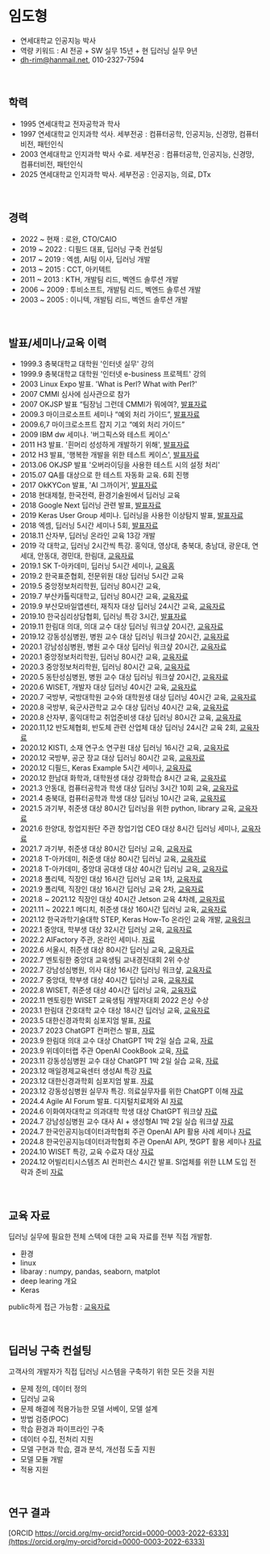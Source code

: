 # 임도형
- 연세대학교 인공지능 박사
- 역량 키워드 : AI 전공 + SW 실무 15년 + 현 딥러닝 실무 9년
- dh-rim@hanmail.net, 010-2327-7594


<br>

## 학력

- 1995 연세대학교 전자공학과 학사
- 1997 연세대학교 인지과학 석사. 세부전공 : 컴퓨터공학, 인공지능, 신경망, 컴퓨터비전, 패턴인식
- 2003 연세대학교 인지과학 박사 수료. 세부전공 : 컴퓨터공학, 인공지능, 신경망, 컴퓨터비전, 패턴인식
- 2025 연세대학교 인지과학 박사. 세부전공 : 인공지능, 의료, DTx


<br>

## 경력

- 2022 ~ 현재  : 로완, CTO/CAIO
- 2019 ~ 2022 : 디필드 대표, 딥러닝 구축 컨설팅
- 2017 ~ 2019 : 엑셈, AI팀 이사, 딥러닝 개발
- 2013 ~ 2015 : CCT, 아키텍트
- 2011 ~ 2013 : KTH, 개발팀 리드, 벡엔드 솔루션 개발
- 2006 ~ 2009 : 투비소프트, 개발팀 리드, 벡엔드 솔루션 개발
- 2003 ~ 2005 : 이니텍, 개발팀 리드, 벡엔드 솔루션 개발


<br>

## 발표/세미나/교육 이력

- 1999.3 충북대학교 대학원 '인터넷 실무' 강의 
- 1999.9 충북대학교 대학원 '인터넷 e-business 프로젝트' 강의
- 2003 Linux Expo 발표. 'What is Perl? What with Perl?'
- 2007 CMMI 심사에 심사관으로 참가
- 2007 OKJSP 발표 “팀장님 그런데 CMMI가 뭐에여?, [발표자료](https://www.slideshare.net/dhrim/cmmi-2804834)
- 2009.3 마이크로소프트 세미나 “예외 처리 가이드”, [발표자료](https://www.slideshare.net/dhrim/ss-2804901)
- 2009.6,7 마이크로소프트 잡지 기고 “예외 처리 가이드”
- 2009 IBM dw 세미나. '버그픽스와 테스트 케이스'
- 2011 H3 발표. '흰머리 성성하게 개발하기 위해', [발표자료](https://www.slideshare.net/dhrim/track2-6)
- 2012 H3 발표, '행복한 개발을 위한 테스트 케이스', [발표자료](https://www.slideshare.net/dhrim/ss-14990143)
- 2013.06 OKJSP 발표 '오버라이딩을 사용한 테스트 시의 설정 처리'
- 2015.07 QA를 대상으로 한 테스트 자동화 교육. 6회 진행
- 2017 OkKYCon 발표, 'AI 그까이거', [발표자료](https://www.slideshare.net/dhrim/ai-70388526)
- 2018 현대제철, 한국전력, 환경기술원에서 딥러닝 교육
- 2018 Google Next 딥러닝 관련 발표, [발표자료](https://www.slideshare.net/dhrim/deep-learning-applicationtomanufacturing-119362951)
- 2019 Keras User Group 세미나. 딥러닝을 사용한 이상탐지 발표, [발표자료](https://www.slideshare.net/dhrim/anomaly-detection-practiveusingdeeplearning)
- 2018 엑셈, 딥러닝 5시간 세미나 5회, [발표자료](https://www.slideshare.net/dhrim/ss-85167318)
- 2018.11 산자부, 딥러닝 온라인 교육 13강 개발
- 2019 각 대학교, 딥러닝 2시간씩 특강. 홍익대, 영상대, 충북대, 충남대, 광운대, 연세대, 안동대, 경민대, 한림대, [교육자료](https://github.com/dhrim/opensw_camp_2020)
- 2019.1 SK T-아카데미, 딥러닝 5시간 세미나, [교육홈](https://tacademy.skplanet.com/live/player/onlineLectureDetail.action?seq=151)
- 2019.2 한국표준협회, 전문위원 대상 딥러닝 5시간 교육
- 2019.5 중앙정보처리학원, 딥러닝 80시간 교육, 
- 2019.7 부산카톨릭대학교, 딥러닝 80시간 교육, [교육자료](https://github.com/dhrim/cup_deeplearning_seminar)
- 2019.9 부산모바일앱센터, 재직자 대상 딥러닝 24시간 교육, [교육자료](https://github.com/dhrim/bmac_seminar)
- 2019.10 한국심리상담협회, 딥러닝 특강 3시간, [발표자료](https://www.slideshare.net/dhrim/ss-203394538)
- 2019.11 한림대 의대, 의대 교수 대상 딥러닝 워크샾 20시간, [교육자료](https://github.com/dhrim/hallym_medi_workshop_2020)
- 2019.12 강동성심병원, 병원 교수 대상 딥러닝 워크샾 20시간, [교육자료](https://github.com/dhrim/hallym_medi_workshop_2020)
- 2020.1 강남성심병원, 병원 교수 대상 딥러닝 워크샾 20시간, [교육자료](https://github.com/dhrim/hallym_medi_workshop_2020)
- 2020.1 중앙정보처리학원, 딥러닝 80시간 교육, [교육자료](https://github.com/dhrim/joongang_2020_01)
- 2020.3 중앙정보처리학원, 딥러닝 80시간 교육, [교육자료](https://github.com/dhrim/joongang_2020_03)
- 2020.5 동탄성심병원, 병원 교수 대상 딥러닝 워크샾 20시간, [교육자료](https://github.com/dhrim/hallym_medi_workshop_2020)
- 2020.6 WISET, 개발자 대상 딥러닝 40시간 교육, [교육자료](https://github.com/dhrim/wiset_2020_06)
- 2020.7 국방부, 국방대학원 교수와 대학원생 대상 딥러닝 40시간 교육, [교육자료](https://github.com/dhrim/mnd_2020)
- 2020.8 국방부, 육군사관학교 교수 대상 딥러닝 40시간 교육, [교육자료](https://github.com/dhrim/mnd_2020)
- 2020.8 산자부, 홍익대학교 취업준비생 대상 딥러닝 80시간 교육, [교육자료](https://github.com/dhrim/hongik_2020)
- 2020.11,12 반도체협회, 반도체 관련 산업체 대상 딥러닝 24시간 교육 2회, [교육자료](https://github.com/dhrim/semiconductor_ai_2020)
- 2020.12 KISTI, 소재 연구소 연구원 대상 딥러닝 16시간 교육, [교육자료](https://github.com/dhrim/kisti_2020)
- 2020.12 국방부, 공군 장교 대상 딥러닝 80시간 교육, [교육자료](https://github.com/dhrim/mnd_advanced_2020)
- 2020.12 디필드, Keras Example 5시간 세미나, [교육자료](https://github.com/dhrim/keras_example_seminia_2020)
- 2020.12 한남대 화학과, 대학원생 대상 강화학습 8시간 교육, [교육자료](https://github.com/dhrim/RL_for_drug_design_2020)
- 2021.3 안동대, 컴퓨터공학과 학생 대상 딥러닝 3시간 10회 교육, [교육자료](https://github.com/dhrim/andong_2021)
- 2021.4 충북대, 컴퓨터공학과 학생 대상 딥러닝 10시간 교육, [교육자료](https://github.com/dhrim/chungbuk_2021)
- 2021.5 과기부, 취준생 대상 80시간 딥러닝을 위한 python, library 교육, [교육자료](https://github.com/dhrim/hongik_2021)
- 2021.6 한양대, 창업지원단 주관 창업기업 CEO 대상 8시간 딥러닝 세미나, [교육자료](https://github.com/dhrim/hanyang_startup_2021)
- 2021.7 과기부, 취준생 대상 80시간 딥러닝 교육, [교육자료](https://github.com/dhrim/hongik_2021)
- 2021.8 T-아카데미, 취준생 대상 80시간 딥러닝 교육, [교육자료](https://github.com/dhrim/t-academy_2021)
- 2021.8 T-아카데미, 중앙대 공대생 대상 40시간 딥러닝 교육, [교육자료](https://github.com/dhrim/cau_2021)
- 2021.8 폴리텍, 직장인 대상 16시간 딥러닝 교육 1차, [교육자료](https://github.com/dhrim/kopo_2021)
- 2021.9 폴리텍, 직장인 대상 16시간 딥러닝 교육 2차, [교육자료](https://github.com/dhrim/kopo_2021)
- 2021.8 ~ 2021.12 직장인 대상 40시간 Jetson 교육 4차례, [교육자료](https://github.com/dhrim/jetson_image)
- 2021.11 ~ 2022.1 메디치, 취준생 대상 160시간 딥러닝 교육, [교육자료](https://github.com/dhrim/MDC_2021)
- 2021.12 한국과학기술대학 STEP, Keras How-To 온라인 교육 개발, [교육링크](https://e-koreatech.step.or.kr/page/lms?m1=course&m2=course_detail&course_id=227707)
- 2022.1 중앙대, 학부생 대상 32시간 딥러닝 교육, [교육자료](https://github.com/dhrim/cau_2022)
- 2022.2 AIFactory 주관, 온라인 세미나. [자료](https://github.com/dhrim/ai_spark_2022)
- 2022.6 서울시, 취준생 대상 80시간 딥러닝 교육, [교육자료](https://github.com/dhrim/DMC_2022)
- 2022.7 멘토링한 중앙대 교육생팀 교내경진대회 2위 수상
- 2022.7 강남성심병원, 의사 대상 16시간 딥러닝 워크샾, [교육자료](https://github.com/dhrim/hallym_medi_workshop_2022)
- 2022.7 중앙대, 학부생 대상 40시간 딥러닝 교육, [교육자료](https://github.com/dhrim/cau_2022_summer)
- 2022.8 WISET, 취준생 대상 40시간 딥러닝 교육, [교육자료](https://github.com/dhrim/2022_WISET)
- 2022.11 멘토링한 WISET 교육생팀 개발자대회 2022 은상 수상
- 2023.1 한림대 간호대학 교수 대상 18시간 딥러닝 교육, [교육자료](https://github.com/dhrim/hallym_medi_workshop_2023)
- 2023.5 대한신경과학회 심포지엄 발표, [자료](https://github.com/dhrim/2023_neuro_conference)
- 2023.7 2023 ChatGPT 컨퍼런스 발표, [자료](https://github.com/dhrim/2023_chatgpt_conference)
- 2023.9 한림대 의대 교수 대상 ChatGPT 1박 2일 실습 교육, [자료](https://github.com/dhrim/2023_hallym_chatgpt_workshop)
- 2023.9 위데이터랩 주관 OpenAI CookBook 교육, [자료](https://github.com/dhrim/2023_openai_cookbook)
- 2023.11 강동성심병원 교수 대상 ChatGPT 1박 2일 실습 교육, [자료](https://github.com/dhrim/2023_hallym_chatgpt_workshop)
- 2023.12 매일경제교육센터 생성AI 특강 [자료](20231207_매경/매경_교육_OpenAI.pptx)
- 2023.12 대한신경과학회 심포지엄 발표. [자료](20231216_대한신경과학회/대한신경과학회_발표자료_로완_임도형_발표용.pptx)
- 2023.12 강동성심병원 실무자 특강. 의료실무자를 위한 ChatGPT 이해 [자료](20231221_강동성심병원/의료실무자를_위한_ChatGPT의_이해.pptx)
- 2024.4 Agile AI Forum 발표. 디지털치료제와 AI [자료](20240322_Agile_AI_Forum/디지털치료제와_AI.pptx)
- 2024.6 이화여자대학교 의과대학 학생 대상 ChatGPT 워크샾 [자료](https://github.com/dhrim/2024_eumc_chatgpt_workshop)
- 2024.7 강남성심병원 교수 대사 AI + 생성형AI 1박 2일 실습 워크샾 [자료](https://github.com/dhrim/2024_kangnam_hallym_workshop)
- 2024.7 한국인공지능데이터과학협회 주관 OpenAI API 활용 사례 세미나 [자료](https://github.com/dhrim/2024_KOIIA_OpenAI_API)
- 2024.8 한국인공지능데이터과학협회 주관 OpenAI API, 챗GPT 활용 세미나 [자료](https://github.com/dhrim/2024_openai_api_seminar)
- 2024.10 WISET 특강, 교육 수료자 대상 [자료](https://github.com/dhrim/2024_WISET_seminar)
- 2024.12 어빌리티시스템즈 AI 컨퍼런스 4시간 발표. SI업체를 위한 LLM 도입 전략과 준비 [자료](https://github.com/dhrim/2024_abilitysystems_conference)
  
<br>

## 교육 자료

딥러닝 실무에 필요한 전체 스텍에 대한 교육 자료를 전부 직접 개발함.
- 환경
- linux
- libaray : numpy, pandas, seaborn, matplot
- deep learing 개요
- Keras

public하게 접근 가능함 : [교육자료](https://github.com/dhrim/MDC_2021)


<br>

## 딥러닝 구축 컨설팅

고객사의 개발자가 직접 딥러닝 시스템을 구축하기 위한 모든 것을 지원

- 문제 정의, 데이터 정의
- 딥러닝 교육
- 문제 해결에 적용가능한 모델 서베이, 모델 설계
- 방법 검증(POC)
- 학습 환경과 파이프라인 구축
- 데이터 수집, 전처리 지원
- 모델 구현과 학습, 결과 분석, 개선점 도출 지원
- 모델 모듈 개발
- 적용 지원

<br>

## 연구 결과

[ORCID https://orcid.org/my-orcid?orcid=0000-0003-2022-6333](https://orcid.org/my-orcid?orcid=0000-0003-2022-6333)

